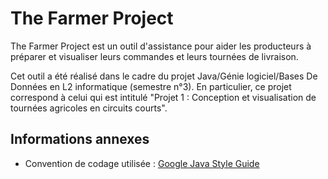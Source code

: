 # The Farmer Project

The Farmer Project est un outil d'assistance pour aider les producteurs à préparer et visualiser leurs commandes et leurs tournées de livraison.

Cet outil a été réalisé dans le cadre du projet Java/Génie logiciel/Bases De Données en L2 informatique (semestre n°3).
En particulier, ce projet correspond à celui qui est intitulé "Projet 1 : Conception et visualisation de tournées agricoles en circuits courts".

## Informations annexes
- Convention de codage utilisée : [Google Java Style Guide](https://google.github.io/styleguide/javaguide.html)